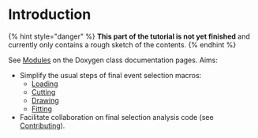 # Introduction

{% hint style="danger" %}
**This part of the tutorial is not yet finished** and currently only contains a rough sketch of the contents.
{% endhint %}

See [Modules](https://redeboer.github.io/BOSS_Afterburner/group__BOSS__Afterburner.html) on the Doxygen class documentation pages. Aims:

* Simplify the usual steps of final event selection macros:
  * [Loading](loading.md)
  * [Cutting](cutting.md)
  * [Drawing](drawing.md)
  * [Fitting](fitting.md)
* Facilitate collaboration on final selection analysis code \(see [Contributing](final.md)\).

